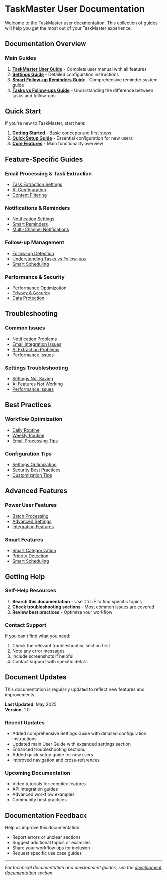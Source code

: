 # TaskMaster User Documentation

Welcome to the TaskMaster user documentation. This collection of guides will help you get the most out of your TaskMaster experience.

## Documentation Overview

### Main Guides

1. **[TaskMaster User Guide](TaskMaster_User_Guide.md)** - Complete user manual with all features
2. **[Settings Guide](guides/Settings_Guide.md)** - Detailed configuration instructions
3. **[Smart Follow-up Reminders Guide](../features/follow_ups/Smart_Followup_Reminders_User_Guide.md)** - Comprehensive reminder system guide
4. **[Tasks vs Follow-ups Guide](../../documentation/Follow-ups/tasks-vs-followups-user-guide.md)** - Understanding the difference between tasks and follow-ups

## Quick Start

If you're new to TaskMaster, start here:

1. **[Getting Started](TaskMaster_User_Guide.md#getting-started)** - Basic concepts and first steps
2. **[Quick Setup Guide](guides/Settings_Guide.md#quick-setup-guide)** - Essential configuration for new users
3. **[Core Features](TaskMaster_User_Guide.md#core-features)** - Main functionality overview

## Feature-Specific Guides

### Email Processing & Task Extraction
- [Task Extraction Settings](guides/Settings_Guide.md#task-extraction-settings)
- [AI Configuration](guides/Settings_Guide.md#ai-engine-status)
- [Content Filtering](guides/Settings_Guide.md#content-filtering)

### Notifications & Reminders
- [Notification Settings](guides/Settings_Guide.md#notification-settings)
- [Smart Reminders](../features/follow_ups/Smart_Followup_Reminders_User_Guide.md)
- [Multi-Channel Notifications](TaskMaster_User_Guide.md#smart-reminders)

### Follow-up Management
- [Follow-up Detection](guides/Settings_Guide.md#follow-up-detection-settings)
- [Understanding Tasks vs Follow-ups](../../documentation/Follow-ups/tasks-vs-followups-user-guide.md)
- [Smart Scheduling](guides/Settings_Guide.md#smart-scheduling)

### Performance & Security
- [Performance Optimization](guides/Settings_Guide.md#performance-settings)
- [Privacy & Security](guides/Settings_Guide.md#privacy--security-settings)
- [Data Protection](TaskMaster_User_Guide.md#security-best-practices)

## Troubleshooting

### Common Issues
- [Notification Problems](TaskMaster_User_Guide.md#notification-issues)
- [Email Integration Issues](TaskMaster_User_Guide.md#email-integration-problems)
- [AI Extraction Problems](TaskMaster_User_Guide.md#ai-extraction-problems)
- [Performance Issues](TaskMaster_User_Guide.md#performance-issues)

### Settings Troubleshooting
- [Settings Not Saving](guides/Settings_Guide.md#settings-not-saving)
- [AI Features Not Working](guides/Settings_Guide.md#ai-features-not-working)
- [Performance Issues](guides/Settings_Guide.md#performance-issues)

## Best Practices

### Workflow Optimization
- [Daily Routine](TaskMaster_User_Guide.md#daily-routine)
- [Weekly Routine](TaskMaster_User_Guide.md#weekly-routine)
- [Email Processing Tips](TaskMaster_User_Guide.md#email-processing-tips)

### Configuration Tips
- [Settings Optimization](guides/Settings_Guide.md#optimization-tips)
- [Security Best Practices](TaskMaster_User_Guide.md#security-best-practices)
- [Customization Tips](TaskMaster_User_Guide.md#customization-tips)

## Advanced Features

### Power User Features
- [Batch Processing](TaskMaster_User_Guide.md#batch-processing)
- [Advanced Settings](guides/Settings_Guide.md#for-power-users)
- [Integration Features](TaskMaster_User_Guide.md#integration-features)

### Smart Features
- [Smart Categorization](guides/Settings_Guide.md#auto-extraction-configuration)
- [Priority Detection](guides/Settings_Guide.md#auto-extraction-configuration)
- [Smart Scheduling](guides/Settings_Guide.md#smart-scheduling)

## Getting Help

### Self-Help Resources
1. **Search this documentation** - Use Ctrl+F to find specific topics
2. **Check troubleshooting sections** - Most common issues are covered
3. **Review best practices** - Optimize your workflow

### Contact Support
If you can't find what you need:
1. Check the relevant troubleshooting section first
2. Note any error messages
3. Include screenshots if helpful
4. Contact support with specific details

## Document Updates

This documentation is regularly updated to reflect new features and improvements. 

**Last Updated**: May 2025  
**Version**: 1.0

### Recent Updates
- Added comprehensive Settings Guide with detailed configuration instructions
- Updated main User Guide with expanded settings section
- Enhanced troubleshooting sections
- Added quick setup guide for new users
- Improved navigation and cross-references

### Upcoming Documentation
- Video tutorials for complex features
- API integration guides
- Advanced workflow examples
- Community best practices

## Documentation Feedback

Help us improve this documentation:
- Report errors or unclear sections
- Suggest additional topics or examples
- Share your workflow tips for inclusion
- Request specific use case guides

---

*For technical documentation and development guides, see the [development documentation](../development/) section.*
